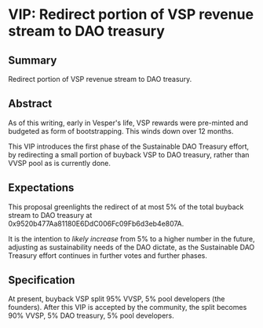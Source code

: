 # VIP: Redirect portion of VSP revenue stream to DAO treasury
## Summary
Redirect portion of VSP revenue stream to DAO treasury.

## Abstract
As of this writing, early in Vesper's life, VSP rewards were pre-minted
and budgeted as form of bootstrapping.  This winds down over 12 months.

This VIP introduces the first phase of the Sustainable DAO Treasury
effort, by redirecting a small portion of buyback VSP to DAO treasury,
rather than VVSP pool as is currently done.

## Expectations
This proposal greenlights the redirect of at most 5% of the total
buyback stream to DAO treasury at
0x9520b477Aa81180E6DdC006Fc09Fb6d3eb4e807A.

It is the intention to *likely increase* from 5% to a higher number in
the future, adjusting as sustainability needs of the DAO dictate, as the
Sustainable DAO Treasury effort continues in further votes and further
phases.

## Specification

At present, buyback VSP split 95% VVSP, 5% pool developers (the
founders).  After this VIP is accepted by the community, the split
becomes 90% VVSP, 5% DAO treasury, 5% pool developers.

